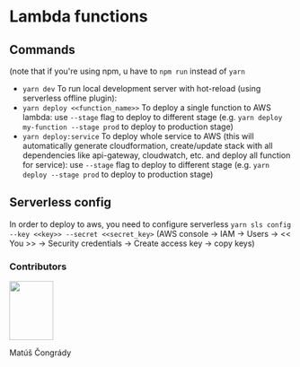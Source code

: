 # Lambda functions

## Commands
(note that if you're using npm, u have to `npm run` instead of `yarn`
* `yarn dev`
To run local development server with hot-reload (using serverless offline plugin):
* `yarn deploy <<function_name>>`
To deploy a single function to AWS lambda:
use `--stage` flag to deploy to different stage (e.g. `yarn deploy my-function --stage prod` to deploy to production stage)
* `yarn deploy:service`
To deploy whole service to AWS (this will automatically generate cloudformation, create/update stack with all dependencies like api-gateway, cloudwatch, etc. and deploy all function for service):
use `--stage` flag to deploy to different stage (e.g. `yarn deploy --stage prod` to deploy to production stage)

## Serverless config
In order to deploy to aws, you need to configure serverless
`yarn sls config --key <<key>> --secret <<secret_key>`
(AWS console -> IAM -> Users -> << You >> -> Security credentials -> Create access key -> copy keys)

### Contributors
<p><img src="https://cdn.pbrd.co/images/GBXxXB1.png" height="105" width="78"></p>
<p>Matúš Čongrády</p>
